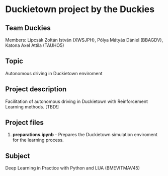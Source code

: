 # Duckietown project by the Duckies
## Team Duckies  
Members: Lipcsák Zoltán István (XWSJPH), Pólya Mátyás Dániel (BBAGDV), Katona Axel Attila (TAUHO5)
## Topic
Autonomous driving in Duckietown enviroment  
## Project description 
Facilitation of autonomous driving in Duckietown with Reinforcement Learning methods. [TBD!]
## Project files
1. **preparations.ipynb** - Prepares the Duckietown simulation enviroment for the learning process.
## Subject
Deep Learning in Practice with Python and LUA (BMEVITMAV45)  

